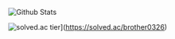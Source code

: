 
![Github Stats](https://github-readme-stats.vercel.app/api?username=Junseok0326&show_icons=true)

![solved.ac tier](http://mazassumnida.wtf/api/generate_badge?boj=brother0326)](https://solved.ac/brother0326)

<!--
UPDATE 2020.11.04
**Junseok0326/Junseok0326** is a ✨ _special_ ✨ repository because its `README.md` (this file) appears on your GitHub profile.

Here are some ideas to get you started:

- 🔭 I’m currently working on ...
- 🌱 I’m currently learning ...
- 👯 I’m looking to collaborate on ...
- 🤔 I’m looking for help with ...
- 💬 Ask me about ...
- 📫 How to reach me: ...
- 😄 Pronouns: ...
- ⚡ Fun fact: ...
-->

